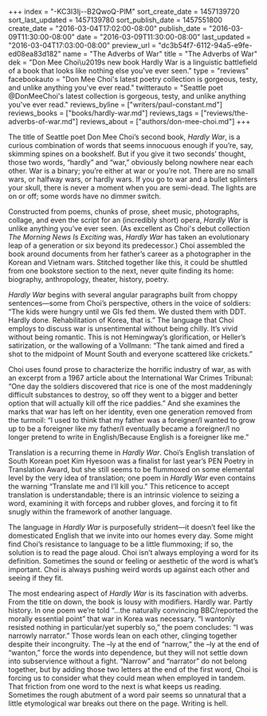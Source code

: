 +++
index = "-KC3I3Ij--B2QwoQ-PlM"
sort_create_date = 1457139720
sort_last_updated = 1457139780
sort_publish_date = 1457551800
create_date = "2016-03-04T17:02:00-08:00"
publish_date = "2016-03-09T11:30:00-08:00"
date = "2016-03-09T11:30:00-08:00"
last_updated = "2016-03-04T17:03:00-08:00"
preview_url = "dc3b54f7-6112-94a5-e9fe-ed08ea83d182"
name = "The Adverbs of War"
title = "The Adverbs of War"
dek = "Don Mee Choi\u2019s new book Hardly War is a linguistic battlefield of a book that looks like nothing else you've ever seen."
type = "reviews"
facebookauto = "Don Mee Choi's latest poetry collection is gorgeous, testy, and unlike anything you've ever read."
twitterauto = "Seattle poet @DonMeeChoi's  latest collection is gorgeous, testy, and unlike anything you've ever read."
reviews_byline = ["writers/paul-constant.md"]
reviews_books = ["books/hardly-war.md"]
reviews_tags = ["reviews/the-adverbs-of-war.md"]
reviews_about = ["authors/don-mee-choi.md"]
+++

The title of Seattle poet Don Mee Choi’s second book, *Hardly War*, is a curious combination of words that seems innocuous enough if you’re, say, skimming spines on a bookshelf. But if you give it two seconds’ thought, those two words, “hardly” and “war,” obviously belong nowhere near each other. War is a binary; you’re either at war or you’re not. There are no small wars, or halfway wars, or hardly wars. If you go to war and a bullet splinters your skull, there is never a moment when you are semi-dead. The lights are on or off; some words have no dimmer switch.

Constructed from poems, chunks of prose, sheet music, photographs, collage, and even the script for an (incredibly short) opera, *Hardly War* is unlike anything you’ve ever seen. (As excellent as Choi's debut collection *The Morning News Is Exciting* was, *Hardly War* has taken an evolutionary leap of a generation or six beyond its predecessor.)  Choi assembled the book around documents from her father’s career as a photographer in the Korean and Vietnam wars. Stitched together like this, it could be shuttled from one bookstore section to the next, never quite finding its home: biography, anthropology, theater, history, poetry.

*Hardly War* begins with several angular paragraphs built from choppy sentences—some from Choi’s perspective, others in the voice of soldiers: “The kids were hungry until we GIs fed them. We dusted them with DDT. Hardly done. Rehabilitation of Korea, that is.” The language that Choi employs to discuss war is unsentimental without being chilly. It’s vivid without being romantic. This is not Hemingway’s glorification, or Heller’s satirization, or the wallowing of a Vollmann: “The tank aimed and fired a shot to the midpoint of Mount South and everyone scattered like crickets.” 

Choi uses found prose to characterize the horrific industry of war, as with an excerpt from a 1967 article about the International War Crimes Tribunal: “One day the soldiers discovered that rice is one of the most maddeningly difficult substances to destroy, so off they went to a bigger and better option that will actually kill off the rice paddies.” And she examines the marks that war has left on her identity, even one generation removed from the turmoil: “I used to think that my father was a foreigner/I wanted to grow up to be a foreigner like my father/I eventually became a foreigner/I no longer pretend to write in English/Because English is a foreigner like me.”

Translation is a recurring theme in *Hardly War*. Choi’s English translation of South Korean poet Kim Hyesoon was a finalist for last year’s PEN Poetry in Translation Award, but she still seems to be flummoxed on some elemental level by the very idea of translation; one poem in *Hardly War* even contains the warning “Translate me and I’ll kill you." This reticence to accept translation is understandable; there is an intrinsic violence to seizing a word, examining it with forceps and rubber gloves, and forcing it to fit snugly within the framework of another language. 

The language in *Hardly War* is purposefully strident—it doesn’t feel like the domesticated English that we invite into our homes every day. Some might find Choi’s resistance to language to be a little flummoxing; if so, the solution is to read the page aloud. Choi isn’t always employing a word for its definition. Sometimes the sound or feeling or aesthetic of the word is what’s important. Choi is always pushing weird words up against each other and seeing if they fit. 

The most endearing aspect of *Hardly War* is its fascination with adverbs. From the title on down, the book is lousy with modifiers. Hardly war. Partly history. In one poem we’re told  “…the naturally convincing BBC/reported the morally essential point” that war in Korea was necessary. “I wantonly resisted nothing in particular/yet superbly so,” the poem concludes: “I was narrowly narrator.” Those words lean on each other, clinging together despite their incongruity. The –ly  at the end of “narrow,” the –ly at the end of “wanton,” force the words into dependence, but they will not settle down into subservience without a fight.  “Narrow” and “narrator” do not belong together, but by adding those two letters at the end of the first word, Choi is forcing us to consider what they could mean when employed in tandem. That friction from one word to the next is what keeps us reading. Sometimes the rough abutment of a word pair seems so unnatural that a little etymological war breaks out there on the page. Writing is hell.
